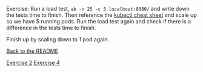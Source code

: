 

Exercise: Run a load test, `ab -n 25 -c 5 localhost:8080/` and write down the tests time to finish. Then reference the [kubectl cheat sheet](https://kubernetes.io/docs/reference/kubectl/cheatsheet/) and scale up so we have 5 running pods. Run the load test again and check if there is a difference in the tests time to finish.

Finish up by scaling down to 1 pod again.

[Back to the README](./README.md)

[Exercise 2](./EXERCISE-2.md)
[Exercise 4](./EXERCISE-4.md)
